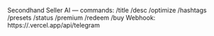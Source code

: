 Secondhand Seller AI — commands: /title /desc /optimize /hashtags /presets /status /premium /redeem /buy
Webhook: https://<APP>.vercel.app/api/telegram
